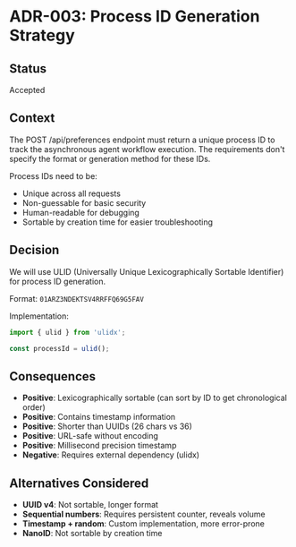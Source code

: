 # ADR-003: Process ID Generation Strategy

## Status
Accepted

## Context
The POST /api/preferences endpoint must return a unique process ID to track the asynchronous agent workflow execution. The requirements don't specify the format or generation method for these IDs.

Process IDs need to be:
- Unique across all requests
- Non-guessable for basic security
- Human-readable for debugging
- Sortable by creation time for easier troubleshooting

## Decision
We will use ULID (Universally Unique Lexicographically Sortable Identifier) for process ID generation.

Format: `01ARZ3NDEKTSV4RRFFQ69G5FAV`

Implementation:
```typescript
import { ulid } from 'ulidx';

const processId = ulid();
```

## Consequences
- **Positive**: Lexicographically sortable (can sort by ID to get chronological order)
- **Positive**: Contains timestamp information
- **Positive**: Shorter than UUIDs (26 chars vs 36)
- **Positive**: URL-safe without encoding
- **Positive**: Millisecond precision timestamp
- **Negative**: Requires external dependency (ulidx)

## Alternatives Considered
- **UUID v4**: Not sortable, longer format
- **Sequential numbers**: Requires persistent counter, reveals volume
- **Timestamp + random**: Custom implementation, more error-prone
- **NanoID**: Not sortable by creation time